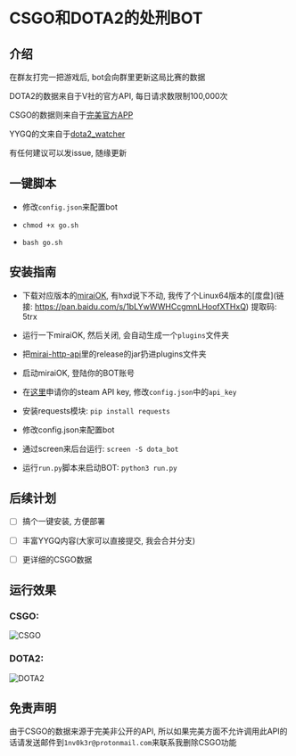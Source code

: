 # CSGO和DOTA2的处刑BOT

## 介绍
在群友打完一把游戏后, bot会向群里更新这局比赛的数据

DOTA2的数据来自于V社的官方API, 每日请求数限制100,000次

CSGO的数据则来自于[完美官方APP](https://pvp.wanmei.com/appdownload-dota2/index.html)

YYGQ的文来自于[dota2_watcher](https://github.com/unilink233/dota2_watcher)

有任何建议可以发issue, 随缘更新

## 一键脚本

- 修改`config.json`来配置bot

- `chmod +x go.sh`

- `bash go.sh`


## 安装指南

- 下载对应版本的[miraiOK](https://github.com/LXY1226/MiraiOK), 有hxd说下不动, 我传了个Linux64版本的[度盘](链接: https://pan.baidu.com/s/1bLYwWWHCcgmnLHoofXTHxQ) 提取码: 5trx 

- 运行一下miraiOK, 然后关闭, 会自动生成一个`plugins`文件夹

- 把[mirai-http-api](https://github.com/project-mirai/mirai-api-http)里的release的jar扔进plugins文件夹

- 启动miraiOK, 登陆你的BOT账号

- 在[这里](http://steamcommunity.com/dev/apikey)申请你的steam API key, 修改`config.json`中的`api_key`

- 安装requests模块: `pip install requests`

- 修改config.json来配置bot

- 通过screen来后台运行: `screen -S dota_bot`

- 运行`run.py`脚本来启动BOT: `python3 run.py`


## 后续计划

- [ ] 搞个一键安装, 方便部署

- [ ] 丰富YYGQ内容(大家可以直接提交, 我会合并分支)

- [ ] 更详细的CSGO数据

## 运行效果

### CSGO:

![CSGO](./running_image/IMG_0079.PNG)

### DOTA2:

![DOTA2](./running_image/IMG_0080.png)

## 免责声明

由于CSGO的数据来源于完美非公开的API, 所以如果完美方面不允许调用此API的话请发送邮件到`1nv0k3r@protonmail.com`来联系我删除CSGO功能